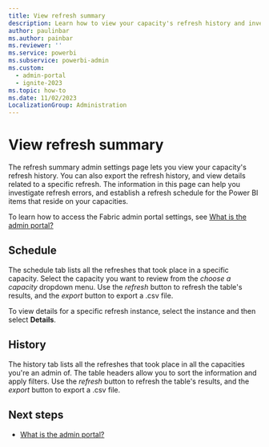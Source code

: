 ```yaml
---
title: View refresh summary
description: Learn how to view your capacity's refresh history and investigate refresh errors.
author: paulinbar
ms.author: painbar
ms.reviewer: ''
ms.service: powerbi
ms.subservice: powerbi-admin
ms.custom:
  - admin-portal
  - ignite-2023
ms.topic: how-to
ms.date: 11/02/2023
LocalizationGroup: Administration
---
```


# View refresh summary

The refresh summary admin settings page lets you view your capacity's refresh history. You can also export the refresh history, and view details related to a specific refresh. The information in this page can help you investigate refresh errors, and establish a refresh schedule for the Power BI items that reside on your capacities.

To learn how to access the Fabric admin portal settings, see [What is the admin portal?](admin-center.md)

## Schedule

The schedule tab lists all the refreshes that took place in a specific capacity. Select the capacity you want to review from the *choose a capacity* dropdown menu. Use the *refresh* button to refresh the table's results, and the *export* button to export a .csv file.

To view details for a specific refresh instance, select the instance and then select **Details**.

## History

The history tab lists all the refreshes that took place in all the capacities you're an admin of. The table headers allow you to sort the information and apply filters. Use the *refresh* button to refresh the table's results, and the *export* button to export a .csv file.

## Next steps

- [What is the admin portal?](admin-center.md)
